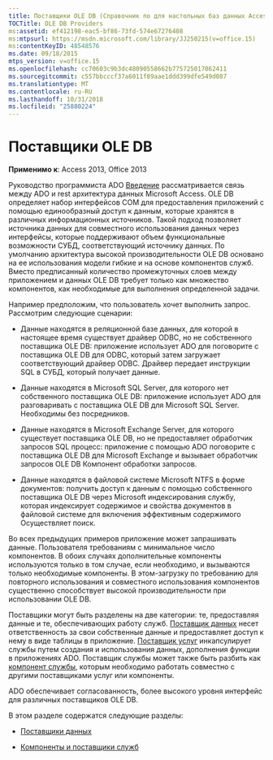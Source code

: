 ```yaml
---
title: Поставщики OLE DB (Справочник по для настольных баз данных Access)
TOCTitle: OLE DB Providers
ms:assetid: ef412198-eac5-bf86-73fd-574e67276408
ms:mtpsurl: https://msdn.microsoft.com/library/JJ250215(v=office.15)
ms:contentKeyID: 48548576
ms.date: 09/18/2015
mtps_version: v=office.15
ms.openlocfilehash: cc70603c9b3dc48090558662b775725017062411
ms.sourcegitcommit: c557bbcccf37a6011f89aae1ddd399dfe549d087
ms.translationtype: MT
ms.contentlocale: ru-RU
ms.lasthandoff: 10/31/2018
ms.locfileid: "25880224"
---
```

# <a name="ole-db-providers"></a>Поставщики OLE DB


**Применимо к**: Access 2013, Office 2013

Руководство программиста ADO [Введение](introduction-to-ado-programming.md) рассматривается связь между ADO и rest архитектура данных Microsoft Access. OLE DB определяет набор интерфейсов COM для предоставления приложений с помощью единообразный доступ к данным, которые хранятся в различных информационных источников. Такой подход позволяет источника данных для совместного использования данных через интерфейсы, которые поддерживают объем функциональные возможности СУБД, соответствующий источнику данных. По умолчанию архитектура высокой производительности OLE DB основано на ее использования модели гибкие и на основе компонентов служб. Вместо предписанный количество промежуточных слоев между приложением и данных OLE DB требует только как множество компонентов, как необходимые для выполнения определенной задачи.

Например предположим, что пользователь хочет выполнить запрос. Рассмотрим следующие сценарии:

  - Данные находятся в реляционной базе данных, для которой в настоящее время существует драйвер ODBC, но не собственного поставщика OLE DB: приложение использует ADO для поговорите с поставщика OLE DB для ODBC, который затем загружает соответствующий драйвер ODBC. Драйвер передает инструкции SQL в СУБД, который получает данные.

  - Данные находятся в Microsoft SQL Server, для которого нет собственного поставщика OLE DB: приложение использует ADO для разговаривать с поставщика OLE DB для Microsoft SQL Server. Необходимы без посредников.

  - Данные находятся в Microsoft Exchange Server, для которого существует поставщика OLE DB, но не предоставляет обработчик запросов SQL процесс: приложение с помощью ADO поговорите с поставщика OLE DB для Microsoft Exchange и вызывает обработчик запросов OLE DB Компонент обработки запросов.

  - Данные находятся в файловой системе Microsoft NTFS в форме документов: получить доступ к данным с помощью собственного поставщика OLE DB через Microsoft индексирования службу, которая индексирует содержимое и свойства документов в файловой системе для включения эффективным содержимого Осуществляет поиск.

Во всех предыдущих примеров приложение может запрашивать данные. Пользователя требованиям с минимальное число компонентов. В обоих случаях дополнительные компоненты используются только в том случае, если необходимо, и вызываются только необходимые компоненты. В этом-загрузку по требованию для повторного использования и совместного использования компонентов существенно способствует высокой производительности при использовании OLE DB.

Поставщики могут быть разделены на две категории: те, предоставляя данные и те, обеспечивающих работу служб. [Поставщик данных](data-providers.md) несет ответственность за свои собственные данные и предоставляет доступ к нему в виде таблицы в приложение. [Поставщик услуг](service-providers-and-components.md) инкапсулирует службы путем создания и использования данных, дополнения функции в приложениях ADO. Поставщик службы может также быть разбить как [компонент службы](service-providers-and-components.md), которым необходимо работать совместно с другими поставщиками услуг или компоненты.

ADO обеспечивает согласованность, более высокого уровня интерфейс для различных поставщиков OLE DB.

В этом разделе содержатся следующие разделы:

- [Поставщики данных](data-providers.md)

- [Компоненты и поставщики служб](service-providers-and-components.md)